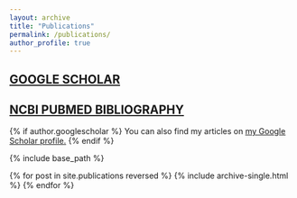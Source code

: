 ```yaml
---
layout: archive
title: "Publications"
permalink: /publications/
author_profile: true
---
```


[GOOGLE SCHOLAR](https://scholar.google.com/citations?hl=en&user=5a9X7N0AAAAJ&view_op=list_works&sortby=pubdate)
-----

[NCBI PUBMED BIBLIOGRAPHY](https://www.ncbi.nlm.nih.gov/myncbi/thiruvarangan.ramaraj.1/bibliography/public/)
-----


{% if author.googlescholar %}
  You can also find my articles on <u><a href="{{author.googlescholar}}">my Google Scholar profile</a>.</u>
{% endif %}

{% include base_path %}

{% for post in site.publications reversed %}
  {% include archive-single.html %}
{% endfor %}
